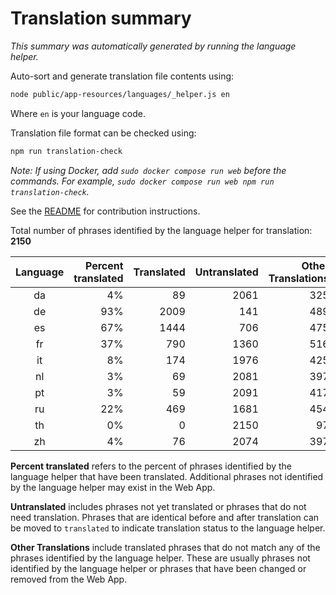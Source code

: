 # Translation summary

_This summary was automatically generated by running the language helper._

Auto-sort and generate translation file contents using:

```bash
node public/app-resources/languages/_helper.js en
```

Where `en` is your language code.

Translation file format can be checked using:

```bash
npm run translation-check
```

_Note: If using Docker, add `sudo docker compose run web` before the commands.
For example, `sudo docker compose run web npm run translation-check`._

See the [README](https://github.com/FarmBot/Farmbot-Web-App#translating-the-web-app-into-your-language) for contribution instructions.

Total number of phrases identified by the language helper for translation: __2150__

|Language|Percent translated|Translated|Untranslated|Other Translations|
|:---:|---:|---:|---:|---:|
|da|4%|89|2061|325|
|de|93%|2009|141|489|
|es|67%|1444|706|475|
|fr|37%|790|1360|516|
|it|8%|174|1976|425|
|nl|3%|69|2081|397|
|pt|3%|59|2091|417|
|ru|22%|469|1681|454|
|th|0%|0|2150|97|
|zh|4%|76|2074|397|

**Percent translated** refers to the percent of phrases identified by the
language helper that have been translated. Additional phrases not identified
by the language helper may exist in the Web App.


**Untranslated** includes phrases not yet translated or phrases that do not
need translation. Phrases that are identical before and after translation
can be moved to `translated` to indicate translation status to the language
helper.

**Other Translations** include translated phrases that do not match any of
the phrases identified by the language helper. These are usually phrases
not identified by the language helper or phrases that have been changed
or removed from the Web App.

